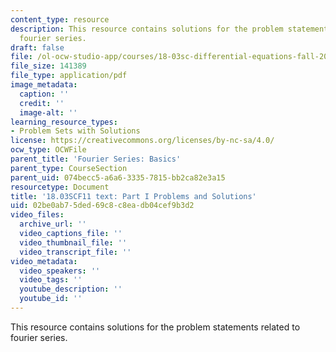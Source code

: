 ```yaml
---
content_type: resource
description: This resource contains solutions for the problem statements related to
  fourier series.
draft: false
file: /ol-ocw-studio-app/courses/18-03sc-differential-equations-fall-2011/02be0ab75ded69c8c8eadb04cef9b3d2_MIT18_03SCF11_ps5_s21s.pdf
file_size: 141389
file_type: application/pdf
image_metadata:
  caption: ''
  credit: ''
  image-alt: ''
learning_resource_types:
- Problem Sets with Solutions
license: https://creativecommons.org/licenses/by-nc-sa/4.0/
ocw_type: OCWFile
parent_title: 'Fourier Series: Basics'
parent_type: CourseSection
parent_uid: 074becc5-a6a6-3335-7815-bb2ca82e3a15
resourcetype: Document
title: '18.03SCF11 text: Part I Problems and Solutions'
uid: 02be0ab7-5ded-69c8-c8ea-db04cef9b3d2
video_files:
  archive_url: ''
  video_captions_file: ''
  video_thumbnail_file: ''
  video_transcript_file: ''
video_metadata:
  video_speakers: ''
  video_tags: ''
  youtube_description: ''
  youtube_id: ''
---
```

This resource contains solutions for the problem statements related to fourier series.